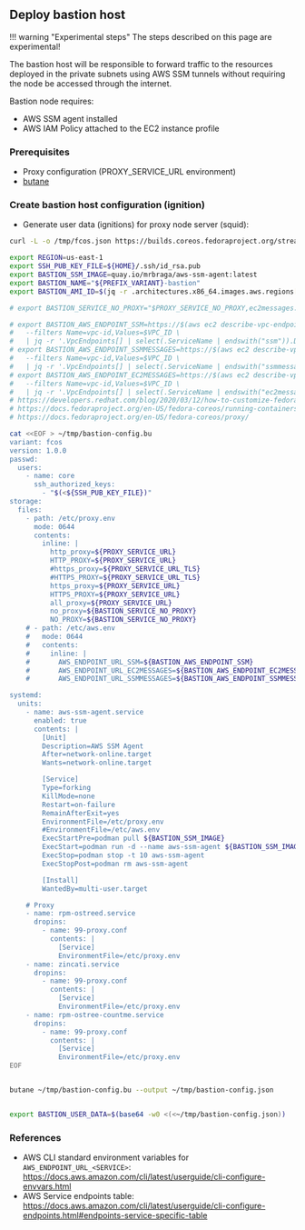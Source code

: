 ## Deploy bastion host

!!! warning "Experimental steps"
    The steps described on this page are experimental!

The bastion host will be responsible to forward traffic to the resources deployed in the private subnets using AWS SSM tunnels without requiring the node be accessed through the internet.

Bastion node requires:

- AWS SSM agent installed
- AWS IAM Policy attached to the EC2 instance profile

### Prerequisites

- Proxy configuration (PROXY_SERVICE_URL environment)
- [butane](https://coreos.github.io/butane/specs/)

### Create bastion host configuration (ignition)

- Generate user data (ignitions) for proxy node server (squid):

```sh
curl -L -o /tmp/fcos.json https://builds.coreos.fedoraproject.org/streams/stable.json

export REGION=us-east-1
export SSH_PUB_KEY_FILE=${HOME}/.ssh/id_rsa.pub
export BASTION_SSM_IMAGE=quay.io/mrbraga/aws-ssm-agent:latest
export BASTION_NAME="${PREFIX_VARIANT}-bastion"
export BASTION_AMI_ID=$(jq -r .architectures.x86_64.images.aws.regions[\"${AWS_REGION}\"].image < /tmp/fcos.json)

# export BASTION_SERVICE_NO_PROXY="$PROXY_SERVICE_NO_PROXY,ec2messages.$REGION.amazonaws.com,ssm.$REGION.amazonaws.com"

# export BASTION_AWS_ENDPOINT_SSM=https://$(aws ec2 describe-vpc-endpoints \
#   --filters Name=vpc-id,Values=$VPC_ID \
#   | jq -r '.VpcEndpoints[] | select(.ServiceName | endswith("ssm")).DnsEntries[0].DnsName')
# export BASTION_AWS_ENDPOINT_SSMMESSAGES=https://$(aws ec2 describe-vpc-endpoints \
#   --filters Name=vpc-id,Values=$VPC_ID \
#   | jq -r '.VpcEndpoints[] | select(.ServiceName | endswith("ssmmessages")).DnsEntries[0].DnsName')
# export BASTION_AWS_ENDPOINT_EC2MESSAGES=https://$(aws ec2 describe-vpc-endpoints \
#   --filters Name=vpc-id,Values=$VPC_ID \
#   | jq -r '.VpcEndpoints[] | select(.ServiceName | endswith("ec2messages")).DnsEntries[0].DnsName')
# https://developers.redhat.com/blog/2020/03/12/how-to-customize-fedora-coreos-for-dedicated-workloads-with-ostree#the_rpm_ostree_tool
# https://docs.fedoraproject.org/en-US/fedora-coreos/running-containers/
# https://docs.fedoraproject.org/en-US/fedora-coreos/proxy/

cat <<EOF > ~/tmp/bastion-config.bu
variant: fcos
version: 1.0.0
passwd:
  users:
    - name: core
      ssh_authorized_keys:
        - "$(<${SSH_PUB_KEY_FILE})"
storage:
  files:
    - path: /etc/proxy.env
      mode: 0644
      contents:
        inline: |
          http_proxy=${PROXY_SERVICE_URL}
          HTTP_PROXY=${PROXY_SERVICE_URL}
          #https_proxy=${PROXY_SERVICE_URL_TLS}
          #HTTPS_PROXY=${PROXY_SERVICE_URL_TLS}
          https_proxy=${PROXY_SERVICE_URL}
          HTTPS_PROXY=${PROXY_SERVICE_URL}
          all_proxy=${PROXY_SERVICE_URL}
          no_proxy=${BASTION_SERVICE_NO_PROXY}
          NO_PROXY=${BASTION_SERVICE_NO_PROXY}
    # - path: /etc/aws.env
    #   mode: 0644
    #   contents:
    #     inline: |
    #       AWS_ENDPOINT_URL_SSM=${BASTION_AWS_ENDPOINT_SSM}
    #       AWS_ENDPOINT_URL_EC2MESSAGES=${BASTION_AWS_ENDPOINT_EC2MESSAGES}
    #       AWS_ENDPOINT_URL_SSMMESSAGES=${BASTION_AWS_ENDPOINT_SSMMESSAGES}

systemd:
  units:
    - name: aws-ssm-agent.service
      enabled: true
      contents: |
        [Unit]
        Description=AWS SSM Agent
        After=network-online.target
        Wants=network-online.target

        [Service]
        Type=forking
        KillMode=none
        Restart=on-failure
        RemainAfterExit=yes
        EnvironmentFile=/etc/proxy.env
        #EnvironmentFile=/etc/aws.env
        ExecStartPre=podman pull ${BASTION_SSM_IMAGE}
        ExecStart=podman run -d --name aws-ssm-agent ${BASTION_SSM_IMAGE}
        ExecStop=podman stop -t 10 aws-ssm-agent
        ExecStopPost=podman rm aws-ssm-agent

        [Install]
        WantedBy=multi-user.target

    # Proxy
    - name: rpm-ostreed.service
      dropins:
        - name: 99-proxy.conf
          contents: |
            [Service]
            EnvironmentFile=/etc/proxy.env
    - name: zincati.service
      dropins:
        - name: 99-proxy.conf
          contents: |
            [Service]
            EnvironmentFile=/etc/proxy.env
    - name: rpm-ostree-countme.service
      dropins:
        - name: 99-proxy.conf
          contents: |
            [Service]
            EnvironmentFile=/etc/proxy.env
EOF


butane ~/tmp/bastion-config.bu --output ~/tmp/bastion-config.json


export BASTION_USER_DATA=$(base64 -w0 <(<~/tmp/bastion-config.json))
```

### References

- AWS CLI standard environment variables for `AWS_ENDPOINT_URL_<SERVICE>`: https://docs.aws.amazon.com/cli/latest/userguide/cli-configure-envvars.html
- AWS Service endpoints table: https://docs.aws.amazon.com/cli/latest/userguide/cli-configure-endpoints.html#endpoints-service-specific-table

